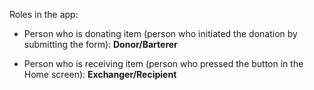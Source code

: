 Roles in the app:
- Person who is donating item (person who initiated the donation by submitting the form): **Donor/Barterer**

- Person who is receiving item (person who pressed the button in the Home screen): **Exchanger/Recipient**